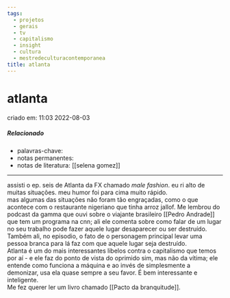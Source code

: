 ```yaml
---
tags:
  - projetos
  - gerais
  - tv
  - capitalismo
  - insight
  - cultura
  - mestredeculturacontemporanea
title: atlanta
---
```


# atlanta

criado em: 11:03 2022-08-03

##### Relacionado

- palavras-chave: 
- notas permanentes: 
- notas de literatura: [[selena gomez]]

---

assisti o ep. seis de Atlanta da FX chamado *male fashion*. eu ri alto de muitas situações. meu humor foi para cima muito rápido.  
mas algumas das situações não foram tão engraçadas, como o que acontece com o restaurante nigeriano que tinha arroz jallof. Me lembrou do podcast da gamma que ouvi sobre o viajante brasileiro [[Pedro Andrade]] que tem um programa na cnn; ali ele comenta sobre como falar de um lugar no seu trabalho pode fazer aquele lugar desaparecer ou ser destruído. Também ali, no episodio, o fato de o personagem principal levar uma pessoa branca para lá faz com que aquele lugar seja destruído.  
Atlanta é um do mais interessantes libelos contra o capitalismo que temos por aí - e ele faz do ponto de vista do oprimido sim, mas não da vítima; ele entende como funciona a máquina e ao invés de simplesmente a demonizar, usa ela quase sempre a seu favor. É bem interessante e inteligente.  
Me fez querer ler um livro chamado [[Pacto da branquitude]].  
